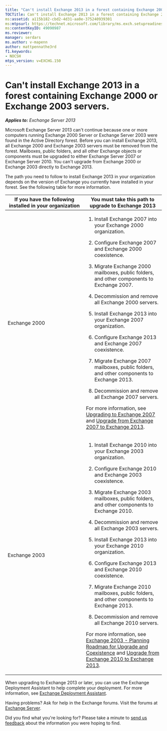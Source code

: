```yaml
---
title: "Can't install Exchange 2013 in a forest containing Exchange 2000 or Exchange 2003 servers"
TOCTitle: Can't install Exchange 2013 in a forest containing Exchange 2000 or Exchange 2003 servers.
ms:assetid: a115b182-cbd2-4d31-aa0e-375240939301
ms:mtpsurl: https://technet.microsoft.com/library/ms.exch.setupreadiness.exchange2000or2003presentinorg(v=EXCHG.150)
ms:contentKeyID: 49090987
ms.reviewer: 
manager: serdars
ms.author: v-mapenn
author: mattpennathe3rd
f1.keywords:
- NOCSH
mtps_version: v=EXCHG.150
---
```


# Can't install Exchange 2013 in a forest containing Exchange 2000 or Exchange 2003 servers.

_**Applies to:** Exchange Server 2013_

Microsoft Exchange Server 2013 can't continue because one or more computers running Exchange 2000 Server or Exchange Server 2003 were found in the Active Directory forest. Before you can install Exchange 2013, all Exchange 2000 and Exchange 2003 servers must be removed from the forest. Mailboxes, public folders, and all other Exchange objects or components must be upgraded to either Exchange Server 2007 or Exchange Server 2010. You can't upgrade from Exchange 2000 or Exchange 2003 directly to Exchange 2013.

The path you need to follow to install Exchange 2013 in your organization depends on the version of Exchange you currently have installed in your forest. See the following table for more information.

<table>
<colgroup>
<col style="width: 50%" />
<col style="width: 50%" />
</colgroup>
<thead>
<tr class="header">
<th>If you have the following installed in your organization</th>
<th>You must take this path to upgrade to Exchange 2013</th>
</tr>
</thead>
<tbody>
<tr class="odd">
<td><p>Exchange 2000</p></td>
<td><ol>
<li><p>Install Exchange 2007 into your Exchange 2000 organization.</p></li>
<li><p>Configure Exchange 2007 and Exchange 2000 coexistence.</p></li>
<li><p>Migrate Exchange 2000 mailboxes, public folders, and other components to Exchange 2007.</p></li>
<li><p>Decommission and remove all Exchange 2000 servers.</p></li>
<li><p>Install Exchange 2013 into your Exchange 2007 organization.</p></li>
<li><p>Configure Exchange 2013 and Exchange 2007 coexistence.</p></li>
<li><p>Migrate Exchange 2007 mailboxes, public folders, and other components to Exchange 2013.</p></li>
<li><p>Decommission and remove all Exchange 2007 servers.</p></li>
</ol>
<p>For more information, see <a href="https://go.microsoft.com/fwlink/p/?linkid=103281">Upgrading to Exchange 2007</a> and <a href="upgrade-from-exchange-2007-to-exchange-2013-exchange-2013-help.md">Upgrade from Exchange 2007 to Exchange 2013</a>.</p></td>
</tr>
<tr class="even">
<td><p>Exchange 2003</p></td>
<td><ol>
<li><p>Install Exchange 2010 into your Exchange 2003 organization.</p></li>
<li><p>Configure Exchange 2010 and Exchange 2003 coexistence.</p></li>
<li><p>Migrate Exchange 2003 mailboxes, public folders, and other components to Exchange 2010.</p></li>
<li><p>Decommission and remove all Exchange 2003 servers.</p></li>
<li><p>Install Exchange 2013 into your Exchange 2010 organization.</p></li>
<li><p>Configure Exchange 2013 and Exchange 2010 coexistence.</p></li>
<li><p>Migrate Exchange 2010 mailboxes, public folders, and other components to Exchange 2013.</p></li>
<li><p>Decommission and remove all Exchange 2010 servers.</p></li>
</ol>
<p>For more information, see <a href="https://go.microsoft.com/fwlink/p/?linkid=268414">Exchange 2003 - Planning Roadmap for Upgrade and Coexistence</a> and <a href="upgrade-from-exchange-2010-to-exchange-2013-exchange-2013-help.md">Upgrade from Exchange 2010 to Exchange 2013</a>.</p></td>
</tr>
</tbody>
</table>

When upgrading to Exchange 2013 or later, you can use the Exchange Deployment Assistant to help complete your deployment. For more information, see [Exchange Deployment Assistant](https://assistants.microsoft.com/).

Having problems? Ask for help in the Exchange forums. Visit the forums at [Exchange Server](https://go.microsoft.com/fwlink/p/?linkid=60612).

Did you find what you're looking for? Please take a minute to [send us feedback](mailto:exsetuphelpfeedback@microsoft.com?subject=exchange%202013%20setup%20help%20feedback) about the information you were hoping to find.
